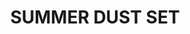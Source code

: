 ---
title: "SUMMER DUST SET"
price: "TBA"
desc: "Opis nije dostupan"
img_path: "/assets/img/A.MIG-7401.jpg"
brand: AMMO
available: true
cat: "weathering"
subcat: "WEATHERING SETS"
subsubcat: "SS"
---